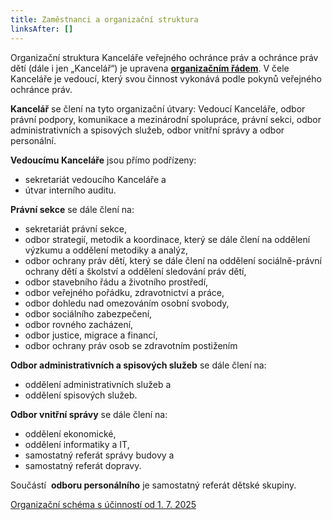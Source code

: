 ```yaml
---
title: Zaměstnanci a organizační struktura
linksAfter: []
---
```

<p>Organizační struktura Kanceláře veřejného ochránce práv a ochránce práv dětí (dále i&nbsp;jen „Kancelář“) je upravena 
<a href="organizacni_rad_2025.pdf">
<strong>organizačním řádem</strong></a>. V&nbsp;čele Kanceláře je vedoucí, který svou činnost vykonává podle pokynů veřejného ochránce práv.&nbsp;</p>
<p>
<strong>Kancelář</strong>&nbsp;se člení na&nbsp;tyto organizační útvary: Vedoucí Kanceláře, odbor právní podpory, komunikace a mezinárodní spolupráce, právní sekci, odbor administrativních a&nbsp;spisových služeb, odbor vnitřní správy a&nbsp;odbor personální.</p>
<p>
<strong>Vedoucímu Kanceláře</strong>&nbsp;jsou přímo podřízeny:</p>
<ul>
<li>sekretariát vedoucího Kanceláře a</li>
<li>útvar interního auditu.</li></ul>
<p>
<strong>Právní sekce</strong>&nbsp;se dále člení na:</p>
<ul>
<li>sekretariát právní sekce,</li>
<li>odbor strategií, metodik a koordinace, který se dále člení na oddělení výzkumu a oddělení metodiky a analýz,</li>
<li>odbor ochrany práv dětí, který se dále člení na oddělení sociálně-právní ochrany dětí a školství a oddělení sledování práv dětí,</li>
<li>odbor stavebního řádu a&nbsp;životního prostředí,</li>
<li>odbor veřejného pořádku, zdravotnictví a práce,</li>
<li>odbor dohledu nad omezováním osobní svobody,</li>
<li>odbor sociálního zabezpečení,</li>
<li>odbor rovného zacházení,</li>
<li>odbor justice, migrace a&nbsp;financí,</li>
<li>odbor ochrany práv osob se zdravotním postižením</li></ul>
<p>
<strong>Odbor administrativních a&nbsp;spisových služeb</strong>&nbsp;se dále člení na:</p>
<ul>
<li>oddělení administrativních služeb a</li>
<li>oddělení spisových služeb.</li></ul>
<p>
<strong>Odbor vnitřní správy</strong>&nbsp;se dále člení na:</p>
<ul>
<li>oddělení ekonomické,</li>
<li>oddělení informatiky a&nbsp;IT,</li>
<li>samostatný referát správy budovy a</li>
<li>samostatný referát dopravy.</li></ul>
<p>Součástí&nbsp; 
<strong>odboru personálního</strong>&nbsp;je samostatný referát dětské skupiny.</p>
<p>
<a href="kvop_organizacni_schema_2025_07.pdf">Organizační schéma s účinností od 1. 7. 2025</a></p>
